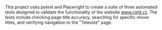 This project uses pytest and Playwright to create a suite of three automated tests designed to validate the functionality of the website www.csfd.cz. The tests include checking page title accuracy, searching for specific movie titles, and verifying navigation to the "Televize" page. 
